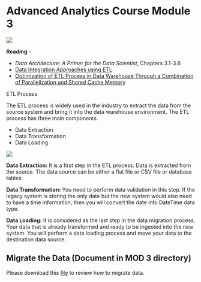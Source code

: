 # Advanced Analytics Course Module 3

![](RackMultipart20201204-4-166qd6z_html_237499165a11f2b9.gif)

**Reading** -

- _Data Architecture: A Primer for the Data Scientist_, Chapters 3.1-3.6
- [Data Integration Approaches using ETL](http://search.ebscohost.com/login.aspx?authtype=ip,shib&amp;custid=s9076023&amp;groupid=main&amp;direct=true&amp;db=iih&amp;AN=114648777&amp;site=eds-live)
- [Optimization of ETL Process in Data Warehouse Through a Combination of Parallelization and Shared Cache Memory](http://search.ebscohost.com/login.aspx?authtype=ip,shib&amp;custid=s9076023&amp;groupid=main&amp;direct=true&amp;db=iih&amp;AN=120313998&amp;site=eds-live)

ETL Process

The ETL process is widely used in the industry to extract the data from the source system and bring it into the data warehouse environment. The ETL process has three main components.

- Data Extraction
- Data Transformation
- Data Loading

![](RackMultipart20201204-4-166qd6z_html_59e9673bcb005b17.png)

**Data Extraction:** It is a first step in the ETL process. Data is extracted from the source. The data source can be either a flat file or CSV file or database tables.

**Data Transformation:** You need to perform data validation in this step. If the legacy system is storing the only date but the new system would also need to have a time information, then you will convert the date into DateTime data type.

**Data Loading:** It is considered as the last step in the data migration process. Your data that is already transformed and ready to be ingested into the new system. You will perform a data loading process and move your data to the destination data source.

## **Migrate the Data** (Document in MOD 3 directory)

Please download this [file](https://content.learntoday.info/Learn/QMB4200Cfw_Winter_18/Media/mod03_migration.docx) to review how to migrate data.